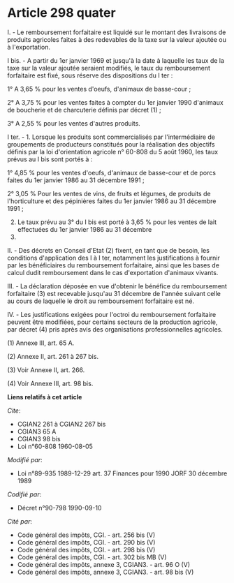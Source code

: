 # Article 298 quater

I. - Le remboursement forfaitaire est liquidé sur le montant des livraisons de produits agricoles faites à des redevables de
la taxe sur la valeur ajoutée ou à l'exportation.

I bis. - A partir du 1er janvier 1969 et jusqu'à la date à laquelle les taux de la taxe sur la valeur ajoutée seraient
modifiés, le taux du remboursement forfaitaire est fixé, sous réserve des dispositions du I ter :

1° A 3,65 % pour les ventes d'oeufs, d'animaux de basse-cour ;

2° A 3,75 % pour les ventes faites à compter du 1er janvier 1990 d'animaux de boucherie et de charcuterie définis par décret
(1) ;

3° A 2,55 % pour les ventes d'autres produits.

I ter. - 1. Lorsque les produits sont commercialisés par l'intermédiaire de groupements de producteurs constitués pour la
réalisation des objectifs définis par la loi d'orientation agricole n° 60-808 du 5 août 1960, les taux prévus au I bis sont
portés à :

1° 4,85 % pour les ventes d'oeufs, d'animaux de basse-cour et de porcs faites du 1er janvier 1986 au 31 décembre 1991 ;

2° 3,05 % Pour les ventes de vins, de fruits et légumes, de produits de l'horticulture et des pépinières faites du 1er
janvier 1986 au 31 décembre 1991 ;

2. Le taux prévu au 3° du I bis est porté à 3,65 % pour les ventes de lait effectuées du 1er janvier 1986 au 31 décembre
1991.

II. - Des décrets en Conseil d'Etat (2) fixent, en tant que de besoin, les conditions d'application des I à I ter, notamment
les justifications à fournir par les bénéficiaires du remboursement forfaitaire, ainsi que les bases de calcul dudit
remboursement dans le cas d'exportation d'animaux vivants.

III. - La déclaration déposée en vue d'obtenir le bénéfice du remboursement forfaitaire (3) est recevable jusqu'au 31
décembre de l'année suivant celle au cours de laquelle le droit au remboursement forfaitaire est né.

IV. - Les justifications exigées pour l'octroi du remboursement forfaitaire peuvent être modifiées, pour certains secteurs de
la production agricole, par décret (4) pris après avis des organisations professionnelles agricoles.

(1) Annexe III, art. 65 A.

(2) Annexe II, art. 261 à 267 bis.

(3) Voir Annexe II, art. 266.

(4) Voir Annexe III, art. 98 bis.

**Liens relatifs à cet article**

_Cite_:

  - CGIAN2 261 à CGIAN2 267 bis
  - CGIAN3 65 A
  - CGIAN3 98 bis
  - Loi n°60-808 1960-08-05

_Modifié par_:

  - Loi n°89-935 1989-12-29 art. 37 Finances pour 1990 JORF 30 décembre 1989

_Codifié par_:

  - Décret n°90-798 1990-09-10

_Cité par_:

  - Code général des impôts, CGI. - art. 256 bis (V)
  - Code général des impôts, CGI. - art. 290 bis (V)
  - Code général des impôts, CGI. - art. 298 bis (V)
  - Code général des impôts, CGI. - art. 302 bis MB (V)
  - Code général des impôts, annexe 3, CGIAN3. - art. 96 O (V)
  - Code général des impôts, annexe 3, CGIAN3. - art. 98 bis (V)
